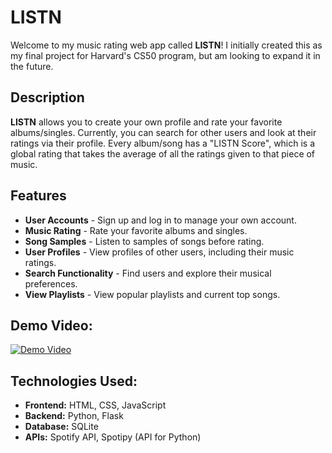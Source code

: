 # LISTN

Welcome to my music rating web app called **LISTN**! I initially created this as my final project for Harvard's CS50 program, but am looking to expand it in the future. 

## Description

**LISTN** allows you to create your own profile and rate your favorite albums/singles. Currently, you can search for other users and look at their ratings via their profile. Every album/song has a "LISTN Score", which is a global rating that takes the average of all the ratings given to that piece of music. 

## Features

- **User Accounts** - Sign up and log in to manage your own account.
- **Music Rating** - Rate your favorite albums and singles.
- **Song Samples** - Listen to samples of songs before rating.
- **User Profiles** - View profiles of other users, including their music ratings.
- **Search Functionality** - Find users and explore their musical preferences.
- **View Playlists** - View popular playlists and current top songs. 

## Demo Video:
[![Demo Video](https://img.youtube.com/vi/tX3eBZrusyw/maxresdefault.jpg)](https://www.youtube.com/watch?v=tX3eBZrusyw)

## Technologies Used:
- **Frontend:** HTML, CSS, JavaScript
- **Backend:** Python, Flask
- **Database:** SQLite
- **APIs:** Spotify API, Spotipy (API for Python)
